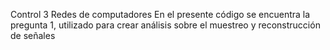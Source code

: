 Control 3 Redes de computadores
En el presente código se encuentra la pregunta 1, utilizado para crear análisis sobre el muestreo y reconstrucción de señales 